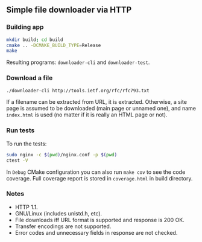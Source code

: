 ## Simple file downloader via HTTP

### Building app

```bash
mkdir build; cd build
cmake .. -DCMAKE_BUILD_TYPE=Release
make
```
Resulting programs: `downloader-cli` and `downloader-test`.

### Download a file
```bash
./downloader-cli http://tools.ietf.org/rfc/rfc793.txt
```

If a filename can be extracted from URL, it is extracted. Otherwise, a site page is assumed to be downloaded (main page or unnamed one), and name `index.html` is used (no matter if it is really an HTML page or not). 

### Run tests

To run the tests:
```sh
sudo nginx -c $(pwd)/nginx.conf -p $(pwd)
ctest -V
```

In `Debug` CMake configuration you can also run `make cov` to see the code coverage.
Full coverage report is stored in `coverage.html` in build directory.

### Notes
- HTTP 1.1.
- GNU/Linux (includes unistd.h, etc).
- File downloads iff URL format is supported and response is 200 OK.
- Transfer encodings are not supported.
- Error codes and unnecessary fields in response are not checked.
